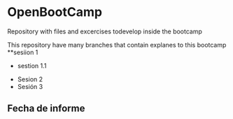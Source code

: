 # OpenBootCamp
Repository with files and excercises todevelop inside the bootcamp

This repository have many branches that contain explanes to this bootcamp
**sesiion 1
- sestion 1.1
* Sesion 2
* Sesión 3 
## Fecha de informe
